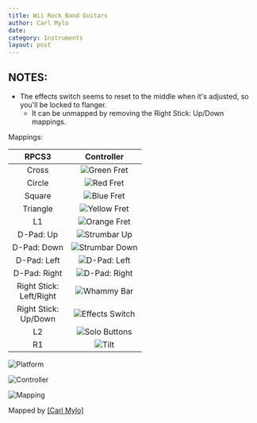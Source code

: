 ```yaml
---
title: Wii Rock Band Guitars
author: Carl Mylo
date: 
category: Instruments
layout: post
---
```


## NOTES:

* The effects switch seems to reset to the middle when it's adjusted, so you'll be locked to flanger.
	* It can be unmapped by removing the Right Stick: Up/Down mappings.

Mappings: 

| **RPCS3**          | **Controller** |
|:------------------:|:---------------------:|
| Cross | ![Green Fret](https://github.com/hmxmilohax/rb3-pc/blob/main/images/btns/gtrs/gf.png "Green Fret") |
| Circle | ![Red Fret](https://github.com/hmxmilohax/rb3-pc/blob/main/images/btns/gtrs/rf.png "Red Fret") |
| Square | ![Blue Fret](https://github.com/hmxmilohax/rb3-pc/blob/main/images/btns/gtrs/bf.png "Blue Fret") |
| Triangle | ![Yellow Fret](https://github.com/hmxmilohax/rb3-pc/blob/main/images/btns/gtrs/yf.png "Yellow Fret") |
| L1 | ![Orange Fret](https://github.com/hmxmilohax/rb3-pc/blob/main/images/btns/gtrs/of.png "Orange Fret") |
| D-Pad: Up | ![Strumbar Up](https://github.com/hmxmilohax/rb3-pc/blob/main/images/btns/gtrs/sbu.png "Strumbar Up") |
| D-Pad: Down | ![Strumbar Down](https://github.com/hmxmilohax/rb3-pc/blob/main/images/btns/gtrs/sbd.png "Strumbar Down") |
| D-Pad: Left | ![D-Pad: Left](https://github.com/hmxmilohax/rb3-pc/blob/main/images/btns/gtrs/dpl.png "D-Pad: Left") |
| D-Pad: Right | ![D-Pad: Right](https://github.com/hmxmilohax/rb3-pc/blob/main/images/btns/gtrs/dpl.png "D-Pad: Right") |
| Right Stick: <br/> Left/Right | ![Whammy Bar](https://github.com/hmxmilohax/rb3-pc/blob/main/images/btns/gtrs/wb.png "Whammy Bar") |
| Right Stick: <br/> Up/Down | ![Effects Switch](https://github.com/hmxmilohax/rb3-pc/blob/main/images/btns/gtrs/fx.png "Effects Switch") |
| L2 | ![Solo Buttons](https://github.com/hmxmilohax/rb3-pc/blob/main/images/btns/gtrs/solo.png "Solo Buttons") | |
| R1 | ![Tilt](https://github.com/hmxmilohax/rb3-pc/blob/main/images/btns/gtrs/ts.png "Tilt") | Does not work |

  
![Platform](https://raw.githubusercontent.com/hmxmilohax/rb3-pc/main/assets/images/instruments/wii.png "Platform") 

![Controller](https://raw.githubusercontent.com/hmxmilohax/rb3-pc/main/assets/images/instruments/rbgtrscontroller.png "Controller") 

![Mapping](https://raw.githubusercontent.com/hmxmilohax/rb3-pc/main/assets/images/instruments/wiirbgtrsmapping.png "Mapping") 

Mapped by [[Carl Mylo]](www.twitch.tv/carlmylo)
